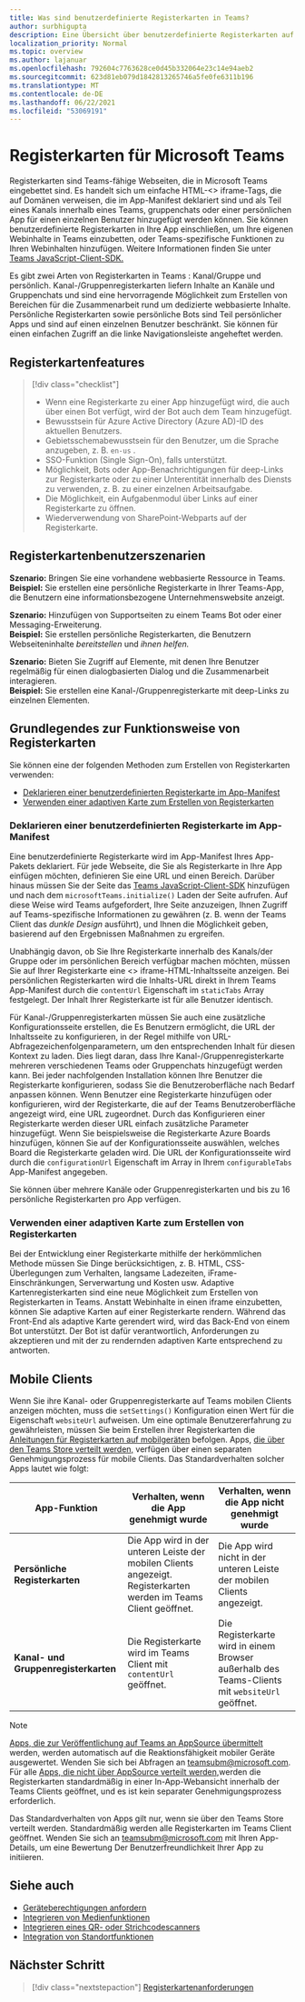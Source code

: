 ```yaml
---
title: Was sind benutzerdefinierte Registerkarten in Teams?
author: surbhigupta
description: Eine Übersicht über benutzerdefinierte Registerkarten auf der Teams-Plattform
localization_priority: Normal
ms.topic: overview
ms.author: lajanuar
ms.openlocfilehash: 792604c7763628ce0d45b332064e23c14e94aeb2
ms.sourcegitcommit: 623d81eb079d1842813265746a5fe0fe6311b196
ms.translationtype: MT
ms.contentlocale: de-DE
ms.lasthandoff: 06/22/2021
ms.locfileid: "53069191"
---
```

# <a name="microsoft-teams-tabs"></a>Registerkarten für Microsoft Teams

Registerkarten sind Teams-fähige Webseiten, die in Microsoft Teams eingebettet sind. Es handelt sich um einfache HTML-<\> iframe-Tags, die auf Domänen verweisen, die im App-Manifest deklariert sind und als Teil eines Kanals innerhalb eines Teams, gruppenchats oder einer persönlichen App für einen einzelnen Benutzer hinzugefügt werden können. Sie können benutzerdefinierte Registerkarten in Ihre App einschließen, um Ihre eigenen Webinhalte in Teams einzubetten, oder Teams-spezifische Funktionen zu Ihren Webinhalten hinzufügen. Weitere Informationen finden Sie unter [Teams JavaScript-Client-SDK.](/javascript/api/overview/msteams-client)

Es gibt zwei Arten von Registerkarten in Teams : Kanal/Gruppe und persönlich. Kanal-/Gruppenregisterkarten liefern Inhalte an Kanäle und Gruppenchats und sind eine hervorragende Möglichkeit zum Erstellen von Bereichen für die Zusammenarbeit rund um dedizierte webbasierte Inhalte. Persönliche Registerkarten sowie persönliche Bots sind Teil persönlicher Apps und sind auf einen einzelnen Benutzer beschränkt. Sie können für einen einfachen Zugriff an die linke Navigationsleiste angeheftet werden.

## <a name="tab-features"></a>Registerkartenfeatures

> [!div class="checklist"]
>
> * Wenn eine Registerkarte zu einer App hinzugefügt wird, die auch über einen Bot verfügt, wird der Bot auch dem Team hinzugefügt.
> * Bewusstsein für Azure Active Directory (Azure AD)-ID des aktuellen Benutzers.
> * Gebietsschemabewusstsein für den Benutzer, um die Sprache anzugeben, z. B. `en-us` . 
> * SSO-Funktion (Single Sign-On), falls unterstützt.
> * Möglichkeit, Bots oder App-Benachrichtigungen für deep-Links zur Registerkarte oder zu einer Unterentität innerhalb des Diensts zu verwenden, z. B. zu einer einzelnen Arbeitsaufgabe.
> * Die Möglichkeit, ein Aufgabenmodul über Links auf einer Registerkarte zu öffnen.
> * Wiederverwendung von SharePoint-Webparts auf der Registerkarte.

## <a name="tabs-user-scenarios"></a>Registerkartenbenutzerszenarien

**Szenario:** Bringen Sie eine vorhandene webbasierte Ressource in Teams. \
**Beispiel:** Sie erstellen eine persönliche Registerkarte in Ihrer Teams-App, die Benutzern eine informationsbezogene Unternehmenswebsite anzeigt.

**Szenario:** Hinzufügen von Supportseiten zu einem Teams Bot oder einer Messaging-Erweiterung. \
**Beispiel:** Sie erstellen persönliche Registerkarten, die Benutzern Webseiteninhalte *bereitstellen* und *ihnen helfen.*

**Szenario:** Bieten Sie Zugriff auf Elemente, mit denen Ihre Benutzer regelmäßig für einen dialogbasierten Dialog und die Zusammenarbeit interagieren. \
**Beispiel:** Sie erstellen eine Kanal-/Gruppenregisterkarte mit deep-Links zu einzelnen Elementen.

## <a name="understand-how-tabs-work"></a>Grundlegendes zur Funktionsweise von Registerkarten

Sie können eine der folgenden Methoden zum Erstellen von Registerkarten verwenden:
* [Deklarieren einer benutzerdefinierten Registerkarte im App-Manifest](#declare-custom-tab-in-app-manifest)
* [Verwenden einer adaptiven Karte zum Erstellen von Registerkarten](#use-adaptive-card-to-build-tabs)

### <a name="declare-custom-tab-in-app-manifest"></a>Deklarieren einer benutzerdefinierten Registerkarte im App-Manifest

Eine benutzerdefinierte Registerkarte wird im App-Manifest Ihres App-Pakets deklariert. Für jede Webseite, die Sie als Registerkarte in Ihre App einfügen möchten, definieren Sie eine URL und einen Bereich. Darüber hinaus müssen Sie der Seite das [Teams JavaScript-Client-SDK](/javascript/api/overview/msteams-client) hinzufügen und nach dem `microsoftTeams.initialize()` Laden der Seite aufrufen. Auf diese Weise wird Teams aufgefordert, Ihre Seite anzuzeigen, Ihnen Zugriff auf Teams-spezifische Informationen zu gewähren (z. B. wenn der Teams Client das *dunkle Design* ausführt), und Ihnen die Möglichkeit geben, basierend auf den Ergebnissen Maßnahmen zu ergreifen.

Unabhängig davon, ob Sie Ihre Registerkarte innerhalb des Kanals/der Gruppe oder im persönlichen Bereich verfügbar machen möchten, müssen Sie auf Ihrer Registerkarte eine <\> iframe-HTML-Inhaltsseite anzeigen. [](~/tabs/how-to/create-tab-pages/content-page.md) Bei persönlichen Registerkarten wird die Inhalts-URL direkt in Ihrem Teams App-Manifest durch die `contentUrl` Eigenschaft im `staticTabs` Array festgelegt. Der Inhalt Ihrer Registerkarte ist für alle Benutzer identisch.

Für Kanal-/Gruppenregisterkarten müssen Sie auch eine zusätzliche Konfigurationsseite erstellen, die Es Benutzern ermöglicht, die URL der Inhaltsseite zu konfigurieren, in der Regel mithilfe von URL-Abfragezeichenfolgenparametern, um den entsprechenden Inhalt für diesen Kontext zu laden. Dies liegt daran, dass Ihre Kanal-/Gruppenregisterkarte mehreren verschiedenen Teams oder Gruppenchats hinzugefügt werden kann. Bei jeder nachfolgenden Installation können Ihre Benutzer die Registerkarte konfigurieren, sodass Sie die Benutzeroberfläche nach Bedarf anpassen können. Wenn Benutzer eine Registerkarte hinzufügen oder konfigurieren, wird der Registerkarte, die auf der Teams Benutzeroberfläche angezeigt wird, eine URL zugeordnet. Durch das Konfigurieren einer Registerkarte werden dieser URL einfach zusätzliche Parameter hinzugefügt. Wenn Sie beispielsweise die Registerkarte Azure Boards hinzufügen, können Sie auf der Konfigurationsseite auswählen, welches Board die Registerkarte geladen wird. Die URL der Konfigurationsseite wird durch die  `configurationUrl` Eigenschaft im Array in Ihrem `configurableTabs` App-Manifest angegeben.

Sie können über mehrere Kanäle oder Gruppenregisterkarten und bis zu 16 persönliche Registerkarten pro App verfügen.


### <a name="use-adaptive-card-to-build-tabs"></a>Verwenden einer adaptiven Karte zum Erstellen von Registerkarten

Bei der Entwicklung einer Registerkarte mithilfe der herkömmlichen Methode müssen Sie Dinge berücksichtigen, z. B. HTML, CSS-Überlegungen zum Verhalten, langsame Ladezeiten, iFrame-Einschränkungen, Serverwartung und Kosten usw. Adaptive Kartenregisterkarten sind eine neue Möglichkeit zum Erstellen von Registerkarten in Teams. Anstatt Webinhalte in einen iframe einzubetten, können Sie adaptive Karten auf einer Registerkarte rendern. Während das Front-End als adaptive Karte gerendert wird, wird das Back-End von einem Bot unterstützt. Der Bot ist dafür verantwortlich, Anforderungen zu akzeptieren und mit der zu rendernden adaptiven Karte entsprechend zu antworten.

## <a name="mobile-clients"></a>Mobile Clients

Wenn Sie ihre Kanal- oder Gruppenregisterkarte auf Teams mobilen Clients anzeigen möchten, muss die `setSettings()` Konfiguration einen Wert für die Eigenschaft `websiteUrl` aufweisen. Um eine optimale Benutzererfahrung zu gewährleisten, müssen Sie beim Erstellen ihrer Registerkarten die [Anleitungen für Registerkarten auf mobilgeräten](~/tabs/design/tabs-mobile.md) befolgen. Apps, [die über den Teams Store verteilt werden,](~/concepts/deploy-and-publish/appsource/publish.md) verfügen über einen separaten Genehmigungsprozess für mobile Clients. Das Standardverhalten solcher Apps lautet wie folgt:

| **App-Funktion** | **Verhalten, wenn die App genehmigt wurde** | **Verhalten, wenn die App nicht genehmigt wurde** |
| --- | --- | --- |
| **Persönliche Registerkarten** | Die App wird in der unteren Leiste der mobilen Clients angezeigt. Registerkarten werden im Teams Client geöffnet. | Die App wird nicht in der unteren Leiste der mobilen Clients angezeigt. |
| **Kanal- und Gruppenregisterkarten** | Die Registerkarte wird im Teams Client mit `contentUrl` geöffnet. | Die Registerkarte wird in einem Browser außerhalb des Teams-Clients mit `websiteUrl` geöffnet. |

> [!NOTE]
> [Apps, die zur Veröffentlichung auf Teams an AppSource übermittelt](../concepts/deploy-and-publish/overview.md#publish-to-appsource) werden, werden automatisch auf die Reaktionsfähigkeit mobiler Geräte ausgewertet. Wenden Sie sich bei Abfragen an teamsubm@microsoft.com.
> Für alle [Apps, die nicht über AppSource verteilt werden,](../concepts/deploy-and-publish/overview.md)werden die Registerkarten standardmäßig in einer In-App-Webansicht innerhalb der Teams Clients geöffnet, und es ist kein separater Genehmigungsprozess erforderlich.
> 
> Das Standardverhalten von Apps gilt nur, wenn sie über den Teams Store verteilt werden. Standardmäßig werden alle Registerkarten im Teams Client geöffnet.
> Wenden Sie sich an teamsubm@microsoft.com mit Ihren App-Details, um eine Bewertung Der Benutzerfreundlichkeit Ihrer App zu initiieren.

## <a name="see-also"></a>Siehe auch

* [Geräteberechtigungen anfordern](../concepts/device-capabilities/native-device-permissions.md)
* [Integrieren von Medienfunktionen](../concepts/device-capabilities/mobile-camera-image-permissions.md)
* [Integrieren eines QR- oder Strichcodescanners](../concepts/device-capabilities/qr-barcode-scanner-capability.md)
* [Integration von Standortfunktionen](../concepts/device-capabilities/location-capability.md)

## <a name="next-step"></a>Nächster Schritt

> [!div class="nextstepaction"]
> [Registerkartenanforderungen](~/tabs/how-to/tab-requirements.md)

